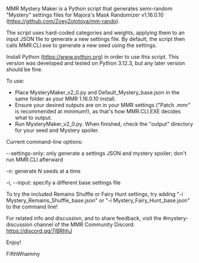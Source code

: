 MMR Mystery Maker is a Python script that generates semi-random "Mystery" settings files for Majora's Mask Randomizer v1.16.0.10 (https://github.com/ZoeyZolotova/mm-rando).

The script uses hard-coded categories and weights, applying them to an input JSON file to generate a new settings file. By default, the script then calls MMR.CLI.exe to generate a new seed using the settings.

Install Python (https://www.python.org) in order to use this script. This version was developed and tested on Python 3.12.3, but any later version should be fine.

To use:
- Place MysteryMaker_v2_0.py and Default_Mystery_base.json in the same folder as your MMR 1.16.0.10 install.
- Ensure your desired outputs are on in your MMR settings ("Patch .mmr" is recommended at minimum!), as that's how MMR.CLI.EXE decides what to output.
- Run MysteryMaker_v2_0.py. When finished, check the "output" directory for your seed and Mystery spoiler.

Current command-line options:

--settings-only: only generate a settings JSON and mystery spoiler; don't run MMR.CLI afterward

-n: generate N seeds at a time

-i, --input: specify a different base settings file

To try the included Remains Shuffle or Fairy Hunt settings, try adding "-i Mystery_Remains_Shuffle_base.json" or "-i Mystery_Fairy_Hunt_base.json" to the command line!

For related info and discussion, and to share feedback, visit the #mystery-discussion channel of the MMR Community Discord: https://discord.gg/7jBRhhJ

Enjoy!

FifthWhammy
